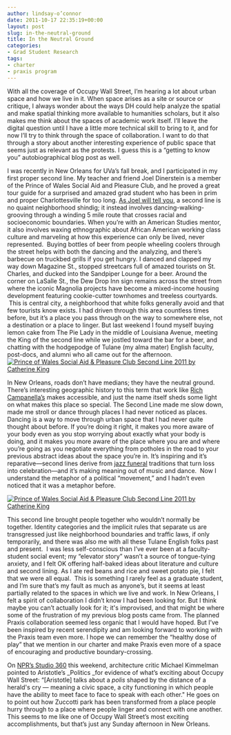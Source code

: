```yaml
---
author: lindsay-o’connor
date: 2011-10-17 22:35:19+00:00
layout: post
slug: in-the-neutral-ground
title: In the Neutral Ground
categories:
- Grad Student Research
tags:
- charter
- praxis program
---
```


With all the coverage of Occupy Wall Street, I’m hearing a lot about urban space and how we live in it. When space arises as a site or source or critique, I always wonder about the ways DH could help analyze the spatial and make spatial thinking more available to humanities scholars, but it also makes me think about the spaces of academic work itself. I’ll leave the digital question until I have a little more technical skill to bring to it, and for now I’ll try to think through the space of collaboration. I want to do that through a story about another interesting experience of public space that seems just as relevant as the protests. I guess this is a “getting to know you” autobiographical blog post as well.

I was recently in New Orleans for UVa’s fall break, and I participated in my first proper second line. My teacher and friend Joel Dinerstein is a member of the Prince of Wales Social Aid and Pleasure Club, and he proved a great tour guide for a surprised and amazed grad student who has been in prim and proper Charlottesville for too long. [As Joel will tell you](http://muse.jhu.edu/journals/american_quarterly/v061/61.3.dinerstein.html), a second line is no quaint neighborhood shindig; it instead involves dancing-walking-grooving through a winding 5 mile route that crosses racial and socioeconomic boundaries. When you’re with an American Studies mentor, it also involves waxing ethnographic about African American working class culture and marveling at how this experience can only be lived, never represented.  Buying bottles of beer from people wheeling coolers through the street helps with both the dancing and the analyzing, and there’s barbecue on truckbed grills if you get hungry. I danced and clapped my way down Magazine St., stopped streetcars full of amazed tourists on St. Charles, and ducked into the Sandpiper Lounge for a beer. Around the corner on LaSalle St., the Dew Drop Inn sign remains across the street from where the iconic Magnolia projects have become a mixed-income housing development featuring cookie-cutter townhomes and treeless courtyards.  This is central city, a neighborhood that white folks generally avoid and that few tourists know exists. I had driven through this area countless times before, but it’s a place you pass through on the way to somewhere else, not a destination or a place to linger. But last weekend I found myself buying lemon cake from The Pie Lady in the middle of Louisiana Avenue, meeting the King of the second line while we jostled toward the bar for a beer, and chatting with the hodgepodge of Tulane (my alma mater) English faculty, post-docs, and alumni who all came out for the afternoon.
[![Prince of Wales Social Aid & Pleasure Club Second Line 2011 by Catherine King](http://farm7.static.flickr.com/6116/6238031552_35b232e8e6_m.jpg) ](http://www.flickr.com/photos/wwoz/6238031552/)

In New Orleans, roads don’t have medians; they have the neutral ground. There’s interesting geographic history to this term that work like [Rich Campanella’s](http://richcampanella.com/index.php) makes accessible, and just the name itself sheds some light on what makes this place so special. The Second Line made me slow down, made me stroll or dance through places I had never noticed as places. Dancing is a way to move through urban space that I had never quite thought about before. If you’re doing it right, it makes you more aware of your body even as you stop worrying about exactly what your body is doing, and it makes you more aware of the place where you are and where you’re going as you negotiate everything from potholes in the road to your previous abstract ideas about the space you’re in. It’s inspiring and it’s reparative&mdash;second lines derive from [jazz funeral](http://en.wikipedia.org/wiki/Jazz_funeral) traditions that turn loss into celebration&mdash;and it’s making meaning out of music and dance.  Now I understand the metaphor of a political “movement,” and I hadn’t even noticed that it was a metaphor before.

[![Prince of Wales Social Aid & Pleasure Club Second Line 2011 by Catherine King](http://farm7.static.flickr.com/6031/6238028508_7f67d7cc2e_m.jpg)](http://www.flickr.com/photos/wwoz/6238028508/)

This second line brought people together who wouldn’t normally be together. Identity categories and the implicit rules that separate us are transgressed just like neighborhood boundaries and traffic laws, if only temporarily, and there was also me with all these Tulane English folks past and present.  I was less self-conscious than I’ve ever been at a faculty-student social event; my “elevator story” wasn’t a source of tongue-tying anxiety, and I felt OK offering half-baked ideas about literature and culture and second lining. As I ate red beans and rice and sweet potato pie, I felt that we were all equal.  This is something I rarely feel as a graduate student, and I’m sure that’s my fault as much as anyone’s, but it seems at least partially related to the spaces in which we live and work. In New Orleans, I felt a spirit of collaboration I didn’t know I had been looking for. But I think maybe you can’t actually look for it; it's improvised, and that might be where some of the frustration of my previous blog posts came from. The planned Praxis collaboration seemed less organic that I would have hoped. But I’ve been inspired by recent serendipity and am looking forward to working with the Praxis team even more. I hope we can remember the “healthy dose of play” that we mention in our charter and make Praxis even more of a space of encouraging and productive boundary-crossing.

On [NPR’s Studio 360](http://www.studio360.org/2011/oct/14/a-visit-to-occupied-wall-street/) this weekend, architecture critic Michael Kimmelman pointed to Aristotle’s _Politics _for evidence of what’s exciting about Occupy Wall Street: “[Aristotle] talks about a _polis_ shaped by the distance of a herald's cry &mdash; meaning a civic space, a city functioning in which people have the ability to meet face to face to speak with each other." He goes on to point out how Zuccotti park has been transformed from a place people hurry through to a place where people linger and connect with one another. This seems to me like one of Occupy Wall Street’s most exciting accomplishments, but that’s just any Sunday afternoon in New Orleans.
